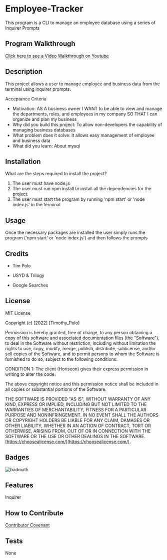 # Employee-Tracker

This program is a CLI to manage an employee database using a series of Inquirer Prompts


## Program Walkthrough

[Click here to see a Video Walkthrough on Youtube](https://www.youtube.com/watch?v=O8GDmGGMkkk)

## Description

This project allows a user to manage employee and business data from the terminal using inquirer prompts.

Acceptance Criteria

- Motivation: 
AS A business owner I WANT to be able to view and manage the departments, roles, and employees in my company
SO THAT I can organize and plan my business
- Why did you build this project: 
To allow non-developers the capability of managing business databases
- What problem does it solve: 
It allows easy management of employee and business data
- What did you learn: 
About mysql


## Installation

What are the steps required to install the project? 

1. The user must have node.js
2. The user must run npm install to install all the dependencies for the project.
3. The user must start the program by running 'npm start' or 'node index.js' in the terminal

## Usage

Once the necessary packages are installed the user simply runs the program ('npm start' or 'node index.js') and then follows the prompts 

## Credits

- Tim Polo

- USYD & Trilogy

- Google Searches

## License

MIT License

Copyright (c) [2022] [Timothy_Polo]

Permission is hereby granted, free of charge, to any person obtaining a copy
of this software and associated documentation files (the "Software"), to deal
in the Software without restriction, including without limitation the rights
to use, copy, modify, merge, publish, distribute, sublicense, and/or sell
copies of the Software, and to permit persons to whom the Software is
furnished to do so, subject to the following conditions:

CONDITION 1: The client (Horiseon) gives their express permission in writing to alter the code.

The above copyright notice and this permission notice shall be included in all
copies or substantial portions of the Software.

THE SOFTWARE IS PROVIDED "AS IS", WITHOUT WARRANTY OF ANY KIND, EXPRESS OR
IMPLIED, INCLUDING BUT NOT LIMITED TO THE WARRANTIES OF MERCHANTABILITY,
FITNESS FOR A PARTICULAR PURPOSE AND NONINFRINGEMENT. IN NO EVENT SHALL THE
AUTHORS OR COPYRIGHT HOLDERS BE LIABLE FOR ANY CLAIM, DAMAGES OR OTHER
LIABILITY, WHETHER IN AN ACTION OF CONTRACT, TORT OR OTHERWISE, ARISING FROM,
OUT OF OR IN CONNECTION WITH THE SOFTWARE OR THE USE OR OTHER DEALINGS IN THE
SOFTWARE. [https://choosealicense.com/](https://choosealicense.com/).


## Badges

![badmath](https://img.shields.io/github/languages/top/lernantino/badmath)


## Features

Inquirer

## How to Contribute

[Contributor Covenant](https://www.contributor-covenant.org/) 

## Tests

None

